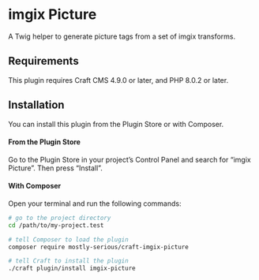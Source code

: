 # imgix Picture

A Twig helper to generate picture tags from a set of imgix transforms.

## Requirements

This plugin requires Craft CMS 4.9.0 or later, and PHP 8.0.2 or later.

## Installation

You can install this plugin from the Plugin Store or with Composer.

#### From the Plugin Store

Go to the Plugin Store in your project’s Control Panel and search for “imgix Picture”. Then press “Install”.

#### With Composer

Open your terminal and run the following commands:

```bash
# go to the project directory
cd /path/to/my-project.test

# tell Composer to load the plugin
composer require mostly-serious/craft-imgix-picture

# tell Craft to install the plugin
./craft plugin/install imgix-picture
```
